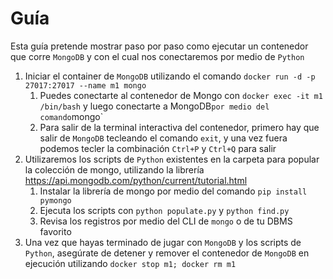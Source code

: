 # Guía

Esta guía pretende mostrar paso por paso como ejecutar un contenedor que corre `MongoDB` y con el cual nos conectaremos por medio de `Python`

1. Iniciar el container de `MongoDB` utilizando el comando `docker run -d -p 27017:27017 --name m1 mongo`
   1. Puedes conectarte al contenedor de Mongo con `docker exec -it m1 /bin/bash` y luego conectarte a MongoDB` por medio del comando `mongo`
   2. Para salir de la terminal interactiva del contenedor, primero hay que salir de `MongoDB` tecleando el comando `exit`, y una vez fuera podemos tecler la combinación `Ctrl+P` y `Ctrl+Q` para salir
2. Utilizaremos los scripts de `Python` existentes en la carpeta para popular la colección de mongo, utilizando la librería <https://api.mongodb.com/python/current/tutorial.html>
   1. Instalar la librería de mongo por medio del comando `pip install pymongo`
   2. Ejecuta los scripts con `python populate.py` y `python find.py`
   3. Revisa los registros por medio del CLI de `mongo` o de tu DBMS favorito
3. Una vez que hayas terminado de jugar con `MongoDB` y los scripts de `Python`, asegúrate de detener y remover el contenedor de `MongoDB` en ejecución utilizando `docker stop m1; docker rm m1`
